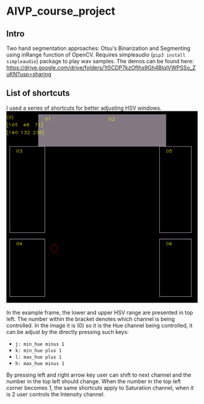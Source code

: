 # AIVP_course_project

## Intro
Two hand segmentation approaches: Otsu's Binarization and Segmenting using inRange function of OpenCV. Requires simpleaudio (`pip3 install simpleaudio`) package to play wav samples.
The demos can be found here: https://drive.google.com/drive/folders/1t5CDP7kzOfIhs9Gh4BlqlVWPSSo_ZuKN?usp=sharing

## List of shortcuts
I used a series of shortcuts for better adjusting HSV windows.
![Example Frame](exp1.png)


In the example frame, the lower and upper HSV range are presented in top left. The number within the bracket denotes which channel is being controlled.
In the image it is (0) so it is the Hue channel being controlled, it can be adjust by the directly pressing such keys:
* `j: min_hue minus 1`
* `k: min_hue plus 1`
* `l: max_hue plus 1`
* `h: max_hue minus 1`

By pressing left and right arrow key user can shift to next channel and the number in the top left should change. When the number in the top left corner becomes 1, the same shortcuts apply to Saturation channel, when it is 2 user controls the Intensity channel.
